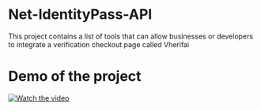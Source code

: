 # Net-IdentityPass-API
  This project contains a list of tools that can allow businesses or developers to integrate a verification checkout page called Vherifai
# Demo of the project

[![Watch the video](https://i.imgur.com/vKb2F1B.png)](https://umoh-tobby.gitbook.io/~/files/v0/b/gitbook-x-prod.appspot.com/o/spaces%2FfsRGVuGfrdDmt2uzUI8r%2Fuploads%2FK6uIeSUZ507JR42Pnjvr%2FDemo.webm?alt=media&token=86d93db5-4832-44ab-9e9d-f4aa118f1f8f)
  

